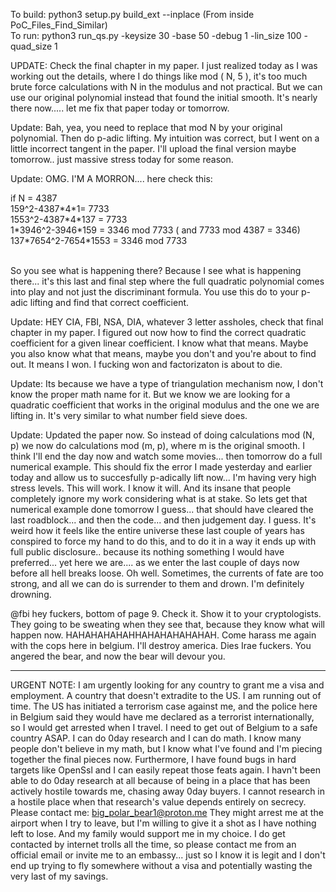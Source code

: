 To build: python3 setup.py build_ext --inplace  (From inside PoC_Files_Find_Similar)</br>
To run: python3 run_qs.py -keysize 30 -base 50 -debug 1 -lin_size 100 -quad_size 1</br>

UPDATE: Check the final chapter in my paper. I just realized today as I was working out the details, where I do things like mod ( N, 5 ), it's too much brute force calculations with N in the modulus and not practical. But we can use our original polynomial instead that found the initial smooth. It's nearly there now..... let me fix that paper today or tomorrow.

Update: Bah, yea, you need to replace that mod N by your original polynomial. Then do p-adic lifting. My intuition was correct, but I went on a little incorrect tangent in the paper. I'll upload the final version maybe tomorrow.. just massive stress today for some reason.

Update: OMG. I'M A MORRON.... here check this:

if N = 4387</br>
159^2-4387\*4\*1= 7733</br>
1553^2-4387\*4\*137 = 7733</br>
1\*3946^2-3946\*159 = 3346 mod 7733   ( and 7733 mod 4387 = 3346)</br>
137\*7654^2-7654\*1553 = 3346 mod 7733</br></br>

So you see what is happening there? Because I see what is happening there... it's this last and final step where the full quadratic polynomial comes into play and not just the discriminant formula. You use this do to your p-adic lifting and find that correct coefficient.

Update: HEY CIA, FBI, NSA, DIA, whatever 3 letter assholes, check that final chapter in my paper. I figured out now how to find the correct quadratic coefficient for a given linear coefficient. I know what that means. Maybe you also know what that means, maybe you don't and you're about to find out. It means I won. I fucking won and factorizaton is about to die.

Update: Its because we have a type of triangulation mechanism now, I don't know the proper math name for it. But we know we are looking for a quadratic coefficient that works in the original modulus and the one we are lifting in. It's very similar to what number field sieve does. 

Update: Updated the paper now. So instead of doing calculations mod (N, p) we now do calculations mod (m, p), where m is the original smooth. I think I'll end the day now and watch some movies... then tomorrow do a full numerical example. This should fix the error I made yesterday and earlier today and allow us to succesfully p-adically lift now... I'm having very high stress levels. This will work. I know it will. And its insane that people completely ignore my work considering what is at stake. So lets get that numerical example done tomorrow I guess... that should have cleared the last roadblock... and then the code... and then judgement day. I guess. It's weird how it feels like the entire universe these last couple of years has conspired to force my hand to do this, and to do it in a way it ends up with full public disclosure.. because its nothing something I would have preferred... yet here we are.... as we enter the last couple of days now before all hell breaks loose. Oh well. Sometimes, the currents of fate are too strong, and all we can do is surrender to them and drown. I'm definitely drowning.

@fbi hey fuckers, bottom of page 9. Check it. Show it to your cryptologists. They going to be sweating when they see that, because they know what will happen now. HAHAHAHAHAHHAHAHAHAHAHAH. Come harass me again with the cops here in belgium. I'll destroy america. Dies Irae fuckers. You angered the bear, and now the bear will devour you.

-----------------------------------------------

URGENT NOTE: I am urgently looking for any country to grant me a visa and employment. A country that doesn't extradite to the US.
I am running out of time. The US has initiated a terrorism case against me, and the police here in Belgium said they would have me declared as a terrorist internationally, so I would get arrested when I travel.
I need to get out of Belgium to a safe country ASAP.
I can do 0day research and I can do math. I know many people don't believe in my math, but I know what I've found and I'm piecing together the final pieces now.
Furthermore, I have found bugs in hard targets like OpenSsl and I can easily repeat those feats again. I havn't been able to do 0day research at all because of being in a place that has been actively hostile towards me, chasing away 0day buyers.
I cannot research in a hostile place when that research's value depends entirely on secrecy. 
Please contact me: big_polar_bear1@proton.me 
They might arrest me at the airport when I try to leave, but I'm willing to give it a shot as I have nothing left to lose. And my family would support me in my choice.
I do get contacted by internet trolls all the time, so please contact me from an official email or invite me to an embassy... just so I know it is legit and I don't end up trying to fly somewhere without a visa and potentially wasting the very last of my savings.



